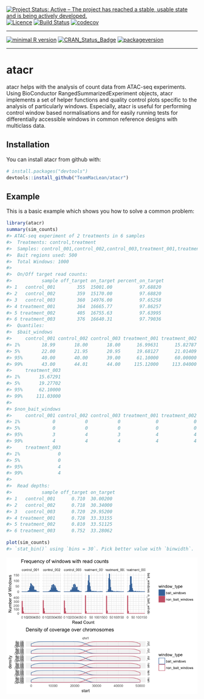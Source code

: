 
<!-- README.md is generated from README.Rmd. Please edit that file -->

[![Project Status: Active – The project has reached a stable, usable state and is being actively developed.](http://www.repostatus.org/badges/latest/active.svg)](http://www.repostatus.org/#active) [![Licence](https://img.shields.io/badge/licence-GPL--3-blue.svg)](https://www.gnu.org/licenses/gpl-3.0.en.html) [![Build Status](https://travis-ci.org/TeamMacLean/atacr.svg?branch=master)](https://travis-ci.org/TeamMacLean/atacr) [![codecov](https://codecov.io/gh/TeamMacLean/atacr/branch/master/graph/badge.svg)](https://codecov.io/gh/TeamMacLean/atacr)

------------------------------------------------------------------------

[![minimal R version](https://img.shields.io/badge/R%3E%3D-3.0.0-6666ff.svg)](https://cran.r-project.org/) [![CRAN\_Status\_Badge](http://www.r-pkg.org/badges/version/atacr)](https://cran.r-project.org/package=atacr) [![packageversion](https://img.shields.io/badge/Package%20version-0.2.0-orange.svg?style=flat-square)](commits/master)

------------------------------------------------------------------------
atacr
=====

atacr helps with the analysis of count data from ATAC-seq experiments. Using BioConductor RangedSummarizedExperiment objects, atacr implements a set of helper functions and quality control plots specific to the analysis of particularly windows. Especially, atacr is useful for performing control window based normalisations and for easily running tests for differentially accessible windows in common reference designs with multiclass data.

Installation
------------

You can install atacr from github with:

``` r
# install.packages("devtools")
devtools::install_github("TeamMacLean/atacr")
```

Example
-------

This is a basic example which shows you how to solve a common problem:

``` r
library(atacr)
summary(sim_counts)
#> ATAC-seq experiment of 2 treatments in 6 samples
#>  Treatments: control,treatment 
#>  Samples: control_001,control_002,control_003,treatment_001,treatment_002,treatment_003 
#>  Bait regions used: 500 
#>  Total Windows: 1000 
#>  
#>  On/Off target read counts:
#>           sample off_target on_target percent_on_target
#> 1   control_001        355  15001.00          97.68820
#> 2   control_002        359  15170.00          97.68820
#> 3   control_003        360  14976.00          97.65258
#> 4 treatment_001        364  16665.77          97.86257
#> 5 treatment_002        405  16755.63          97.63995
#> 6 treatment_003        376  16640.31          97.79036 
#>  Quantiles: 
#>  $bait_windows
#>     control_001 control_002 control_003 treatment_001 treatment_002
#> 1%        18.99       18.00       18.00      16.99631      15.82787
#> 5%        22.00       21.95       20.95      19.68127      21.01409
#> 95%       40.00       40.00       39.00      61.10000      60.00000
#> 99%       43.00       44.01       44.00     115.12000     113.04000
#>     treatment_003
#> 1%       15.67291
#> 5%       19.27702
#> 95%      62.10000
#> 99%     111.03000
#> 
#> $non_bait_windows
#>     control_001 control_002 control_003 treatment_001 treatment_002
#> 1%            0           0           0             0             0
#> 5%            0           0           0             0             0
#> 95%           3           4           3             4             4
#> 99%           4           4           4             4             4
#>     treatment_003
#> 1%              0
#> 5%              0
#> 95%             4
#> 99%             4
#>  
#>  Read depths:
#>           sample off_target on_target
#> 1   control_001      0.710  30.00200
#> 2   control_002      0.718  30.34000
#> 3   control_003      0.720  29.95200
#> 4 treatment_001      0.728  33.33155
#> 5 treatment_002      0.810  33.51125
#> 6 treatment_003      0.752  33.28062
```

``` r
plot(sim_counts)
#> `stat_bin()` using `bins = 30`. Pick better value with `binwidth`.
```

![](README-unnamed-chunk-2-1.png)
